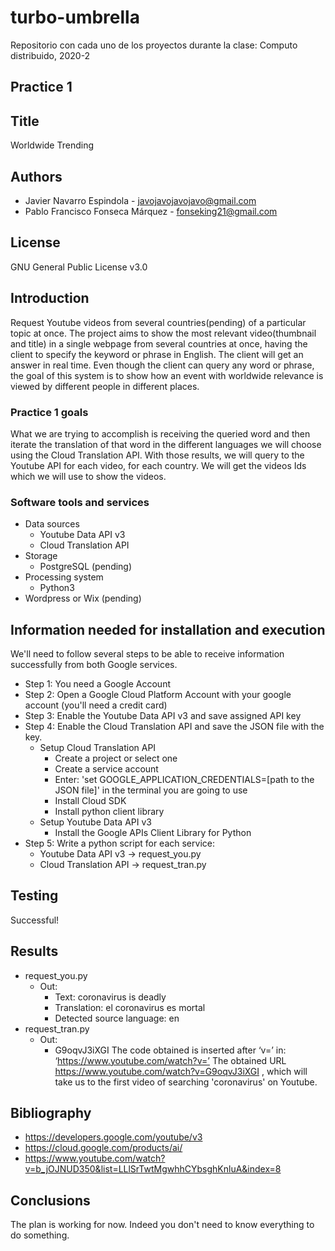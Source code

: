 # turbo-umbrella
Repositorio con cada uno de los proyectos durante la clase: Computo distribuido, 2020-2

## Practice 1
## Title
Worldwide Trending
## Authors
* Javier Navarro Espindola - javojavojavojavo@gmail.com
* Pablo Francisco Fonseca Márquez - fonseking21@gmail.com
	  
## License 
GNU General Public License v3.0

## Introduction
Request Youtube videos from several countries(pending) of a particular topic at once.
The project aims to show the most relevant video(thumbnail and title) in a single webpage from several countries at once, having the client to specify the keyword or phrase in English. The client will get an answer in real time. Even though the client can query any word or phrase, the goal of this system is to show how an event with worldwide relevance is viewed by different people in different places.

### Practice 1 goals
What we are trying to accomplish is receiving the queried word and then iterate the translation of that word in the different languages we will choose using the Cloud Translation API. With those results, we will query to the Youtube API for each video, for each country. We will get the videos Ids which we will use to show the videos.

### Software tools and services
* Data sources
	* Youtube Data API v3
	* Cloud Translation API
* Storage
	* PostgreSQL (pending)
* Processing system
	* Python3
* Wordpress or Wix (pending)

## Information needed for installation and execution
We'll need to follow several steps to be able to receive information successfully from both Google services.
* Step 1: You need a Google Account 
* Step 2: Open a Google Cloud Platform Account with your google account (you'll need a credit card)
* Step 3: Enable the Youtube Data API v3 and save assigned API key
* Step 4: Enable the Cloud Translation API and save the JSON file with the key.
	* Setup Cloud Translation API
		* Create a project or select one
		* Create a service account
		* Enter: 'set GOOGLE_APPLICATION_CREDENTIALS=[path to the JSON file]' in the terminal you are going to use
		* Install Cloud SDK
		* Install python client library
	* Setup Youtube Data API v3
		* Install the Google APIs Client Library for Python
* Step 5: Write a python script for each service:
	* Youtube Data API v3 -> request_you.py
	* Cloud Translation API -> request_tran.py

## Testing
Successful!

## Results
* request_you.py
	* Out:	
		* Text: coronavirus is deadly
		* Translation: el coronavirus es mortal
		* Detected source language: en
* request_tran.py
	* Out:
		* G9oqvJ3iXGI
	The code obtained is inserted after ‘v=’ in:  ‘https://www.youtube.com/watch?v=’
The obtained URL https://www.youtube.com/watch?v=G9oqvJ3iXGI , which will take us to the first video of searching 'coronavirus' on Youtube.
		
## Bibliography
* https://developers.google.com/youtube/v3
* https://cloud.google.com/products/ai/
* https://www.youtube.com/watch?v=b_jOJNUD350&list=LLlSrTwtMgwhhCYbsghKnluA&index=8

## Conclusions
The plan is working for now. Indeed you don't need to know everything to do something.
